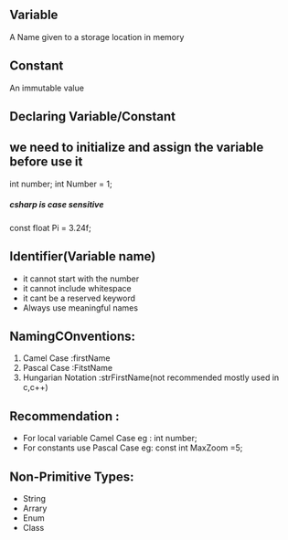 ## Variable

A Name given to a storage location in memory

## Constant

An immutable value

## Declaring Variable/Constant

## we need to initialize and assign the variable before use it

int number;
int Number = 1;
##### csharp is case sensitive

const float Pi = 3.24f;

## Identifier(Variable name)

- it cannot start with the number
- it cannot include whitespace
- it cant be a reserved keyword
- Always use meaningful names

## NamingCOnventions:

1. Camel Case 		 :firstName
2. Pascal Case 		 :FitstName
3. Hungarian Notation :strFirstName(not recommended mostly used in c,c++)


## Recommendation :

- For local variable Camel Case  eg : int number;
- For constants use Pascal Case eg: const int MaxZoom =5;

## Non-Primitive Types:

- String
- Arrary
- Enum
- Class
